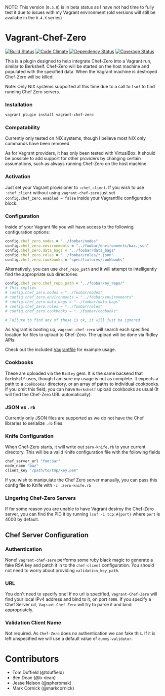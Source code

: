 
NOTE: This version (`0.5.0`) is in beta status as I have not had time to fully test it due to issues with my Vagrant environment (old versions will still be availabe in the `0.4.X` series)


# Vagrant-Chef-Zero
[![Build Status](https://travis-ci.org/andrewgross/vagrant-chef-zero.png)](https://travis-ci.org/andrewgross/vagrant-chef-zero)
[![Code Climate](https://codeclimate.com/repos/51e419cc89af7e3a2a003663/badges/c7a21cef56cddb54ab12/gpa.png)](https://codeclimate.com/repos/51e419cc89af7e3a2a003663/feed)
[![Dependency Status](https://gemnasium.com/andrewgross/vagrant-chef-zero.png)](https://gemnasium.com/andrewgross/vagrant-chef-zero)
[![Coverage Status](https://coveralls.io/repos/andrewgross/vagrant-chef-zero/badge.png)](https://coveralls.io/r/andrewgross/vagrant-chef-zero)

This is a plugin designed to help integrate Chef-Zero into a Vagrant run, similar to Berkshelf.  Chef-Zero will be started on the host machine and populated with the specified data.  When the Vagrant machine is destroyed Chef-Zero will be killed.

Note: Only NIX systems supported at this time due to a call to `lsof` to find running Chef Zero servers.

### Installation

```bash
vagrant plugin install vagrant-chef-zero
```

### Compatability

Currently only tested on NIX systems, though I believe most NIX only commands have been removed.

As for Vagrant providers, it has only been tested with VirtualBox. It should be possible to add support for other providers by changing certain assumptions, such as always running Chef-Zero on the host machine.

### Activation

Just set your Vagrant provisioner to `:chef_client`.  If you wish to use `:chef_client` without using `vagrant-chef-zero` just set `config.chef_zero.enabled = false` inside your Vagrantfile configuration block.

### Configuration

Inside of your Vagrant file you will have access to the following configuration options:

```ruby
config.chef_zero.nodes = "../foobar/nodes"
config.chef_zero.environments = "../foobar/environments/baz.json"
config.chef_zero.data_bags = "../foobar/data_bags"
config.chef_zero.roles = "../foobar/roles/*.json"
config.chef_zero.cookbooks = "spec/fixtures/cookbooks"
```

Alternatively, you can use `chef_repo_path` and it will attempt to intelligently find the appropriate sub directories:

```ruby
config.chef_zero.chef_repo_path = "../foobar/my_repo/"
# This implies
# config.chef_zero.nodes = "../foobar/nodes"
# config.chef_zero.environments = "../foobar/environments"
# config.chef_zero.data_bags = "../foobar/data_bags"
# config.chef_zero.roles = "../foobar/roles"
# config.chef_zero.cookbooks = "../foobar/coobooks"

# Failure to find any of these is ok, it will just be ignored.
```


As Vagrant is booting up, `vagrant-chef-zero` will search each specified location for files to upload to Chef-Zero.  The upload will be done via Ridley APIs.

Check out the included [Vagrantfile](https://github.com/andrewgross/vagrant-chef-zero/blob/master/Vagrantfile) for example usage.

### Cookbooks

These are uploaded via the `Ridley` gem.  It is the same backend that `Berkshelf` uses, though I am sure my usage is not as complete.  It expects a path to a `cookbooks/` directory, or an array of paths to individual cookbooks.  If you omit this field, you can have `Berkshelf` upload cookbooks as usual (It will find the Chef-Zero URL automatically).

### JSON vs `.rb`

Currently only JSON files are supported as we do not have the Chef libraries to serialize `.rb` files.

### Knife Configuration

When Chef-Zero starts, it will write out `zero-knife.rb` to your current directory.  This will be a valid Knife configuration file with the following fields

```ruby
chef_server_url "foo:bar"
node_name "baz"
client_key "/path/to/tmp/key.pem"
```

If you wish to manipulate the Chef Zero server manually, you can pass this config file to Knife with `-c .zero-knife.rb`

### Lingering Chef-Zero Servers

If for some reason you are unable to have Vagrant destroy the Chef-Zero server, you can find the PID it by running `lsof -i tcp:#{port}` where `port` is 4000 by default.

## Chef Server Configuration

### Authentication

None! `vagrant-chef-zero` performs some ruby black magic to generate a fake RSA key and patch it in to the `chef-client` configuration.  You should not need to worry about providing `validation_key_path`.

### URL

You don't need to specify one! If no url is specified, `Vagrant-Chef-Zero` will find your local IPv4 address and bind to it, on port `4000`.  If you specify a Chef Server url, `Vagrant-Chef-Zero` will try to parse it and bind appropriately.

### Validation Client Name

Not required.  As `Chef-Zero` does no authentication we can fake this.  If it is left unspecified we will use a default value of `dummy-validator`.

# Contributors

* Tom Duffield (@tduffield)
* Ben Dean (@b-dean)
* Jesse Nelson (@spheromak)
* Mark Cornick (@markcornick)
